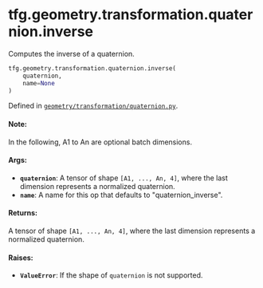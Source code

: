 <div itemscope itemtype="http://developers.google.com/ReferenceObject">
<meta itemprop="name" content="tfg.geometry.transformation.quaternion.inverse" />
<meta itemprop="path" content="Stable" />
</div>

# tfg.geometry.transformation.quaternion.inverse

Computes the inverse of a quaternion.

``` python
tfg.geometry.transformation.quaternion.inverse(
    quaternion,
    name=None
)
```



Defined in [`geometry/transformation/quaternion.py`](https://github.com/tensorflow/graphics/blob/master/tensorflow_graphics/geometry/transformation/quaternion.py).

<!-- Placeholder for "Used in" -->

#### Note:

In the following, A1 to An are optional batch dimensions.


#### Args:

* <b>`quaternion`</b>:  A tensor of shape `[A1, ..., An, 4]`, where the last dimension
  represents a normalized quaternion.
* <b>`name`</b>: A name for this op that defaults to "quaternion_inverse".


#### Returns:

A tensor of shape `[A1, ..., An, 4]`, where the last dimension represents
a normalized quaternion.


#### Raises:

* <b>`ValueError`</b>: If the shape of `quaternion` is not supported.